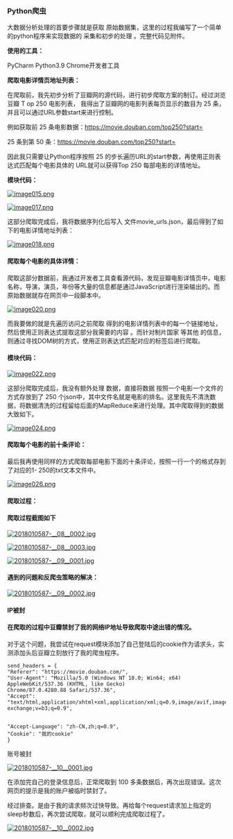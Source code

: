 ### Python爬虫

大数据分析处理的首要步骤就是获取 原始数据集，这里的过程我编写了一个简单的python程序来实现数据的
采集和初步的处理 。完整代码见附件。

**使用的工具：**

PyCharm Python3.9 Chrome开发者工具

**爬取电影详情页地址列表：**

在爬取前，我先初步分析了豆瓣网的源代码，进行初步爬取方案的制订。经过浏览豆瓣 T op 250 电影列表，
我得出了豆瓣网的电影列表每页显示的数目为 25 条，并且可以通过URL参数start来进行控制。

例如获取前 25 条电影数据：https://movie.douban.com/top250?start=

25 条到第 50 条：https://movie.douban.com/top250?start=

因此我只需要让Python程序按照 25 的步长遍历URL的start参数，再使用正则表达式匹配每个电影具体的
URL就可以获得Top 250 每部电影的详情地址。

**模块代码：**

[![image015.png](https://media.everdo.cn/tank/pic-bed/2021/03/01/image015.png)](https://up.media.everdo.cn/image/oNkL)

[![image017.png](https://media.everdo.cn/tank/pic-bed/2021/03/01/image017.png)](https://up.media.everdo.cn/image/o9n2)

这部分爬取完成后，我将数据序列化后写入 文件movie_urls.json，最后得到了如下的电影详情地址列表：

[![image018.png](https://media.everdo.cn/tank/pic-bed/2021/03/01/image018.png)](https://up.media.everdo.cn/image/ocTk)


#### 爬取每个电影的具体详情：

爬取这部分数据前，我通过开发者工具查看源代码，发现豆瓣电影详情页中，电影名称，导演，演员，年份等大量的信息都是通过JavaScript进行渲染输出的。而原始数据就存在网页中一段脚本中。

[![image020.png](https://media.everdo.cn/tank/pic-bed/2021/03/01/image020.png)](https://up.media.everdo.cn/image/o0zx)

而我要做的就是先遍历访问之前爬取 得到的电影详情列表中的每一个链接地址， 然后使用正则表达式提取这部分我需要的内容 。而针对制片国家 等其他 的信息， 则通过寻找DOM树的方式，使用正则表达式匹配对应的标签后进行爬取。

#### 模块代码：

[![image022.png](https://media.everdo.cn/tank/pic-bed/2021/03/01/image022.png)](https://up.media.everdo.cn/image/ozYt)

这部分爬取完成后，我没有额外处理 数据，直接将数据 按照一个电影一个文件的方式存放到了 250 个json中，其中文件名就是电影的排名。这里我先不清洗数据，将数据清洗的过程留给后面的MapReduce来进行处理。其中爬取得到的数据大致如下。

[![image024.png](https://media.everdo.cn/tank/pic-bed/2021/03/01/image024.png)](https://up.media.everdo.cn/image/os4B)

#### 爬取每个电影的前十条评论：

最后我再使用同样的方式爬取每部电影下面的十条评论，按照一行一个的格式存到了对应的1- 250的txt文本文件中。

[![image026.png](https://media.everdo.cn/tank/pic-bed/2021/03/01/image026.png)](https://up.media.everdo.cn/image/o1LI)

#### 爬取过程：

#### 爬取过程截图如下

[![2018010587-__08__0002.jpg](https://media.everdo.cn/tank/pic-bed/2021/03/01/2018010587-__08__0002.jpg)](https://up.media.everdo.cn/image/oymi)

[![2018010587-__08__0003.jpg](https://media.everdo.cn/tank/pic-bed/2021/03/01/2018010587-__08__0003.jpg)](https://up.media.everdo.cn/image/oTO4)

[![2018010587-__09__0001.jpg](https://media.everdo.cn/tank/pic-bed/2021/03/01/2018010587-__09__0001.jpg)](https://up.media.everdo.cn/image/oCnM)

#### 遇到的问题和反爬虫策略的解决：

[![2018010587-__09__0002.jpg](https://media.everdo.cn/tank/pic-bed/2021/03/01/2018010587-__09__0002.jpg)](https://up.media.everdo.cn/image/oSqY)

#### IP被封

#### 在爬取的过程中豆瓣禁封了我的网络IP地址导致爬取中途出错的情况。

对于这个问题，我尝试在request模块添加了自己登陆后的cookie作为请求头，实测添加头后豆瓣立刻放行了我的爬虫程序。

```
send_headers = {
"Referer": "https://movie.douban.com/",
"User-Agent": "Mozilla/5.0 (Windows NT 10.0; Win64; x64) AppleWebKit/537.36 (KHTML, like Gecko)
Chrome/87.0.4280.88 Safari/537.36",
"Accept":
"text/html,application/xhtml+xml,application/xml;q=0.9,image/avif,image/webp,image/apng,*/*;q=0.8,application/signed-
exchange;v=b3;q=0.9",


"Accept-Language": "zh-CN,zh;q=0.9",
"Cookie": "我的cookie"
}
```

账号被封

[![2018010587-__10__0001.jpg](https://media.everdo.cn/tank/pic-bed/2021/03/01/2018010587-__10__0001.jpg)](https://up.media.everdo.cn/image/opTa)

在添加完自己的登录信息后，正常爬取到 100 多条数据后，再次出现错误。这次网页的提示是我的账户被临时禁封了。

经过排查。是由于我的请求频次过快导致。再给每个request请求加上指定的sleep秒数后，再次尝试爬取，就可以顺利完成爬取过程了。

[![2018010587-__10__0002.jpg](https://media.everdo.cn/tank/pic-bed/2021/03/01/2018010587-__10__0002.jpg)](https://up.media.everdo.cn/image/ow4s)
